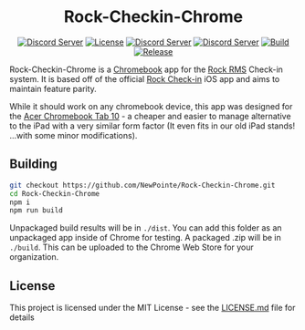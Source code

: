 <div align="center">

# Rock-Checkin-Chrome


[![Discord Server][chat-badge]][chat-link]
[![License][license-badge]][license-link]
[![Discord Server][dependencies-badge]][dependencies-link]
[![Discord Server][dev-dependencies-badge]][dev-dependencies-link]
[![Build][build-badge]][build-link]
[![Release][release-badge]][release-link]

</div>

Rock-Checkin-Chrome is a [Chromebook](https://www.google.com/chromebook/) app for the [Rock RMS](https://www.rockrms.com/) Check-in system. It is based off of the official [Rock Check-in](https://apps.apple.com/us/app/rock-check-in/id879253336) iOS app and aims to maintain feature parity.

While it should work on any chromebook device, this app was designed for the [Acer Chromebook Tab 10](https://www.acer.com/ac/en/US/content/series/acerchromebooktab10) - a cheaper and easier to manage alternative to the iPad with a very similar form factor (It even fits in our old iPad stands! ...with some minor modifications).

## Building

```sh
git checkout https://github.com/NewPointe/Rock-Checkin-Chrome.git
cd Rock-Checkin-Chrome
npm i
npm run build
```

Unpackaged build results will be in `./dist`. You can add this folder as an unpackaged app inside of Chrome for testing. A packaged .zip will be in `./build`. This can be uploaded to the Chrome Web Store for your organization.

## License
This project is licensed under the MIT License - see the [LICENSE.md](LICENSE.md) file for details

[chat-badge]: https://chat.rockrms.com/api/v1/shield.svg?type=online&name=Rock%20RMS%20Chat%20%20
[chat-link]: https://chat.rockrms.com

[dependencies-badge]: https://img.shields.io/david/NewPointe/Rock-Checkin-Chrome
[dependencies-link]: https://david-dm.org/NewPointe/Rock-Checkin-Chrome

[dev-dependencies-badge]: https://img.shields.io/david/dev/NewPointe/Rock-Checkin-Chrome
[dev-dependencies-link]: https://david-dm.org/NewPointe/Rock-Checkin-Chrome?type=dev

[license-badge]: https://img.shields.io/github/license/NewPointe/Rock-Checkin-Chrome
[license-link]: https://github.com/NewPointe/Rock-Checkin-Chrome/blob/master/LICENSE

[release-badge]: https://img.shields.io/github/v/release/NewPointe/Rock-Checkin-Chrome?label=latest%20release
[release-link]: https://github.com/NewPointe/Rock-Checkin-Chrome/releases/latest

[build-badge]: https://img.shields.io/github/workflow/status/NewPointe/Rock-Checkin-Chrome/build
[build-link]: https://github.com/NewPointe/Rock-Checkin-Chrome/actions
